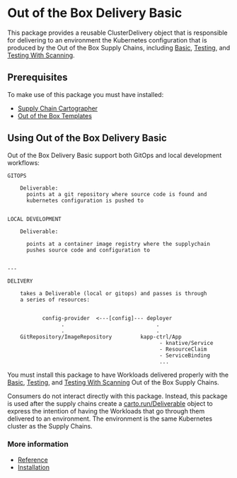 # Out of the Box Delivery Basic

This package provides a reusable ClusterDelivery object that is responsible for
delivering to an environment the Kubernetes configuration that is
produced by the Out of the Box Supply Chains, including [Basic](ootb-supply-chain-basic.html),
[Testing](ootb-supply-chain-testing.html), and
[Testing With Scanning](ootb-supply-chain-testing-scanning.html).

## <a id="prerequisites"></a> Prerequisites

To make use of this package you must have installed:

- [Supply Chain Cartographer](../install-components.html#install-scc)
- [Out of the Box Templates](ootb-templates.html)

## <a id="prerequisites"></a> Using Out of the Box Delivery Basic

Out of the Box Delivery Basic support both GitOps and local development workflows:

```text
GITOPS

    Deliverable:
      points at a git repository where source code is found and
      kubernetes configuration is pushed to


LOCAL DEVELOPMENT

    Deliverable:

      points at a container image registry where the supplychain
      pushes source code and configuration to


---

DELIVERY

    takes a Deliverable (local or gitops) and passes is through
    a series of resources:


           config-provider  <---[config]--- deployer
                 .                             .
                 .                             .
    GitRepository/ImageRepository         kapp-ctrl/App
                                                - knative/Service
                                                - ResourceClaim
                                                - ServiceBinding
                                                ...
```

You must install this package to have Workloads delivered properly with the
[Basic](ootb-supply-chain-basic.html),
[Testing](ootb-supply-chain-testing.html), and [Testing With
Scanning](ootb-supply-chain-testing-scanning.html) Out of the Box Supply Chains.

Consumers do not interact directly with this package. Instead, this package is
used after the supply chains create a
[carto.run/Deliverable](https://github.com/vmware-tanzu/cartographer) object to
express the intention of having the Workloads that go through them delivered to
an environment. The environment is the same Kubernetes cluster as the Supply
Chains.

### More information

- [Reference](ootb-delivery-reference.hbs.md)
- [Installation](install-ootb-delivery-basic.hbs.md)
